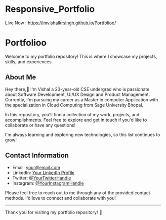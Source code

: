 # Responsive_Portfolio

Live Now : https://imvishalkrsingh.github.io/Portfolioo/

# Portfolioo

Welcome to my portfolio repository! This is where I showcase my projects, skills, and experiences.


## About Me

Hey there,👋 I'm Vishal a 23-year-old CSE undergrad who is passionate about Software Development, UI/UX Design and Product Management. Currently, I'm pursuing my career as a Master in computer Application with the specialization in Cloud Computing from Sage University Bhopal.

In this repository, you'll find a collection of my work, projects, and accomplishments. Feel free to explore and get in touch if you'd like to collaborate or have any questions!

I'm always learning and exploring new technologies, so this list continues to grow!

## Contact Information

- Email: your@email.com
- LinkedIn: [Your LinkedIn Profile](https://www.linkedin.com/in/imvishalkrsingh/)
- Twitter: [@YourTwitterHandle](https://twitter.com/imvishalkrsingh/)
- Instagram: [@YourInstagramHandle](https://www.instagram.com/imvishalkrsingh/)

Please feel free to reach out to me through any of the provided contact methods. I'd love to connect and collaborate with you!

---

Thank you for visiting my portfolio repository! 🚀

